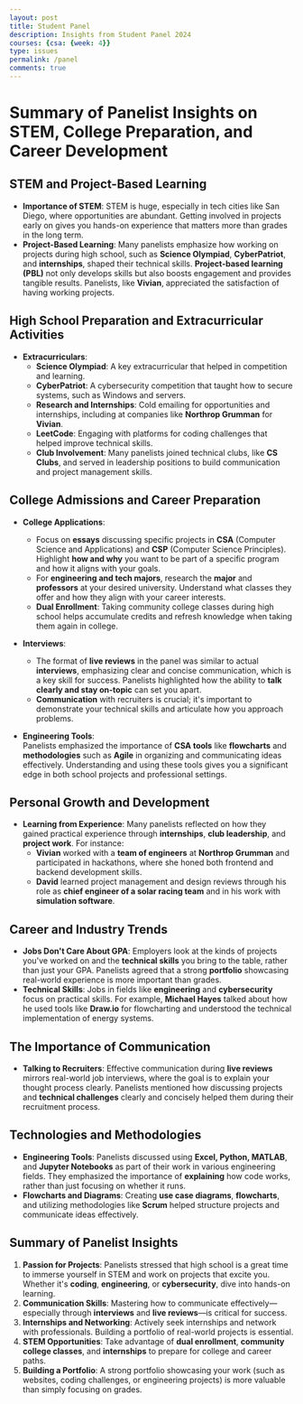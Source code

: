 ```yaml
---
layout: post
title: Student Panel
description: Insights from Student Panel 2024
courses: {csa: {week: 4}}
type: issues
permalink: /panel
comments: true
---
```




# Summary of Panelist Insights on STEM, College Preparation, and Career Development

## STEM and Project-Based Learning
- **Importance of STEM**: STEM is huge, especially in tech cities like San Diego, where opportunities are abundant. Getting involved in projects early on gives you hands-on experience that matters more than grades in the long term.
- **Project-Based Learning**: Many panelists emphasize how working on projects during high school, such as **Science Olympiad**, **CyberPatriot**, and **internships**, shaped their technical skills. **Project-based learning (PBL)** not only develops skills but also boosts engagement and provides tangible results. Panelists, like **Vivian**, appreciated the satisfaction of having working projects.
  
## High School Preparation and Extracurricular Activities
- **Extracurriculars**:
  - **Science Olympiad**: A key extracurricular that helped in competition and learning.
  - **CyberPatriot**: A cybersecurity competition that taught how to secure systems, such as Windows and servers.
  - **Research and Internships**: Cold emailing for opportunities and internships, including at companies like **Northrop Grumman** for **Vivian**.
  - **LeetCode**: Engaging with platforms for coding challenges that helped improve technical skills.
  - **Club Involvement**: Many panelists joined technical clubs, like **CS Clubs**, and served in leadership positions to build communication and project management skills.
  
## College Admissions and Career Preparation
- **College Applications**:
  - Focus on **essays** discussing specific projects in **CSA** (Computer Science and Applications) and **CSP** (Computer Science Principles). Highlight **how and why** you want to be part of a specific program and how it aligns with your goals.
  - For **engineering and tech majors**, research the **major** and **professors** at your desired university. Understand what classes they offer and how they align with your career interests.
  - **Dual Enrollment**: Taking community college classes during high school helps accumulate credits and refresh knowledge when taking them again in college.

- **Interviews**:  
  - The format of **live reviews** in the panel was similar to actual **interviews**, emphasizing clear and concise communication, which is a key skill for success. Panelists highlighted how the ability to **talk clearly and stay on-topic** can set you apart.
  - **Communication** with recruiters is crucial; it's important to demonstrate your technical skills and articulate how you approach problems.

- **Engineering Tools**:  
  Panelists emphasized the importance of **CSA tools** like **flowcharts** and **methodologies** such as **Agile** in organizing and communicating ideas effectively. Understanding and using these tools gives you a significant edge in both school projects and professional settings.

## Personal Growth and Development
- **Learning from Experience**: Many panelists reflected on how they gained practical experience through **internships**, **club leadership**, and **project work**. For instance:
  - **Vivian** worked with a **team of engineers** at **Northrop Grumman** and participated in hackathons, where she honed both frontend and backend development skills.
  - **David** learned project management and design reviews through his role as **chief engineer of a solar racing team** and in his work with **simulation software**.
  
## Career and Industry Trends
- **Jobs Don't Care About GPA**: Employers look at the kinds of projects you've worked on and the **technical skills** you bring to the table, rather than just your GPA. Panelists agreed that a strong **portfolio** showcasing real-world experience is more important than grades.
- **Technical Skills**: Jobs in fields like **engineering** and **cybersecurity** focus on practical skills. For example, **Michael Hayes** talked about how he used tools like **Draw.io** for flowcharting and understood the technical implementation of energy systems.

## The Importance of Communication
- **Talking to Recruiters**: Effective communication during **live reviews** mirrors real-world job interviews, where the goal is to explain your thought process clearly. Panelists mentioned how discussing projects and **technical challenges** clearly and concisely helped them during their recruitment process.

## Technologies and Methodologies
- **Engineering Tools**: Panelists discussed using **Excel, Python, MATLAB**, and **Jupyter Notebooks** as part of their work in various engineering fields. They emphasized the importance of **explaining** how code works, rather than just focusing on whether it runs.
- **Flowcharts and Diagrams**: Creating **use case diagrams**, **flowcharts**, and utilizing methodologies like **Scrum** helped structure projects and communicate ideas effectively.

## Summary of Panelist Insights
1. **Passion for Projects**: Panelists stressed that high school is a great time to immerse yourself in STEM and work on projects that excite you. Whether it's **coding**, **engineering**, or **cybersecurity**, dive into hands-on learning.
2. **Communication Skills**: Mastering how to communicate effectively—especially through **interviews** and **live reviews**—is critical for success.
3. **Internships and Networking**: Actively seek internships and network with professionals. Building a portfolio of real-world projects is essential.
4. **STEM Opportunities**: Take advantage of **dual enrollment**, **community college classes**, and **internships** to prepare for college and career paths.
5. **Building a Portfolio**: A strong portfolio showcasing your work (such as websites, coding challenges, or engineering projects) is more valuable than simply focusing on grades.
